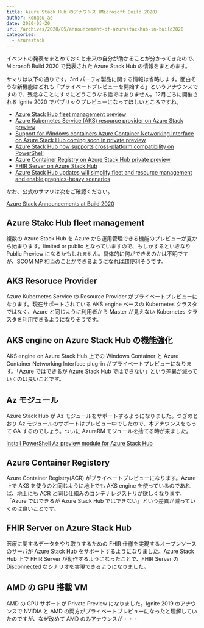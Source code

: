 ```yaml
---
title: Azure Stack Hub のアナウンス（Microsoft Build 2020）
author: kongou_ae
date: 2020-05-20
url: /archives/2020/05/announcement-of-azurestackhub-in-build2020
categories:
  - azurestack
---
```


イベントの発表をまとめておくと未来の自分が助かることが分かってきたので、Microsoft Build 2020 で発表された Azure Stack Hub の情報をまとめます。

サマリは以下の通りです。3rd パーティ製品に関する情報は省略します。面白そうな新機能はどれも「プライベートプレビューを開始する」というアナウンスですので、残念なことにすぐにどうこうなる話ではありません。12月ごろに開催される Ignite 2020 でパブリックプレビューになってほしいところですね。

- [Azure Stack Hub fleet management preview](https://azure.microsoft.com/en-gb/updates/azure-stack-hub-fleet-management-preview/)
- [Azure Kubernetes Service (AKS) resource provider on Azure Stack preview](https://azure.microsoft.com/en-us/updates/azure-kubernetes-service-aks-resource-provider-on-azure-stack-preview/)
- [Support for Windows containers Azure Container Networking Interface on Azure Stack Hub coming soon in private preview](https://azure.microsoft.com/en-us/updates/support-for-windows-containers-azure-container-networking-interface-on-azure-stack-hub-coming-soon-in-private-preview/)
- [Azure Stack Hub now supports cross-platform compatibility on PowerShell](https://azure.microsoft.com/en-us/updates/azure-stack-hub-now-supports-crossplatform-compatibility-on-powershell/)
- [Azure Container Registry on Azure Stack Hub private preview](https://azure.microsoft.com/en-us/updates/azure-container-registry-on-azure-stack-hub-private-preview/)
- [FHIR Server on Azure Stack Hub](https://azure.microsoft.com/en-us/updates/fhir-server-on-azure-stack-hub/)
- [Azure Stack Hub updates will simplify fleet and resource management and enable graphics-heavy scenarios](https://news.microsoft.com/build-2020-book-of-news/#1121-azure-stack-hub-updates-will-simplify-fleet-and-resource-management-and-enable-graphics-heavy-scenarios) 

なお、公式のサマリは次をご確認ください。

[Azure Stack Announcements at Build 2020](https://techcommunity.microsoft.com/t5/azure-stack-blog/azure-stack-announcements-at-build-2020/ba-p/1406969)


## Azure Stakc Hub fleet management

複数の Azure Stack Hub を Azure から運用管理できる機能のプレビューが夏から始まります。limited or public となっていますので、もしかするといきなり Public Preview になるかもしれません。具体的に何ができるのかは不明ですが、SCOM MP 相当のことができるようになれば超便利そうです。

## AKS Resoruce Provider

Azure Kubernetes Service の Resource Provider がプライベートプレビューになります。現在サポートされている AKS engine ベースの Kubernetes クラスタではなく、Azure と同じように利用者から Master が見えない Kubernetes クラスタを利用できるようになりそうです。

## AKS engine on Azure Stack Hub の機能強化

AKS engine on Azure Stack Hub 上での Windows Container と Azure Container Networking Interface plug-in がプライベートプレビューになります。「Azure ではできるが Azure Stack Hub ではできない」という差異が減っていくのは良いことです。

## Az モジュール

Azure Stack Hub が Az モジュールをサポートするようになりました。つぎのとおり Az モジュールのサポートはプレビュー中でしたので、本アナウンスをもって GA するのでしょう。ついに AzureRM モジュールを捨てる時が来ました。

[Install PowerShell Az preview module for Azure Stack Hub](https://docs.microsoft.com/en-us/azure-stack/operator/powershell-install-az-module?view=azs-2002)

## Azure Container Registory

Azure Container Registry(ACR) がプライベートプレビューになります。Azure 上で AKS を使うのと同じように地上でも AKS engine を使っているのであれば、地上にも ACR と同じ仕組みのコンテナレジストリが欲しくなります。「Azure ではできるが Azure Stack Hub ではできない」という差異が減っていくのは良いことです。

## FHIR Server on Azure Stack Hub

医療に関するデータをやり取りするための FHIR 仕様を実現するオープンソースのサーバが Azure Stack Hub をサポートするようになりました。Azure Stack Hub 上で FHIR Server が動作するようになったことで、FHIR Server の Disconnected なシナリオを実現できるようになりました。

## AMD の GPU 搭載 VM

AMD の GPU サポートが Private Preview になりました。Ignite 2019 のアナウンスで NVIDIA と AMD の両方がプライベートプレビューになったと理解していたのですが、なぜ改めて AMD のみアナウンスが・・・
